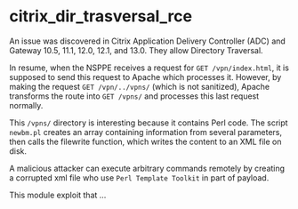 # citrix_dir_trasversal_rce

An issue was discovered in Citrix Application Delivery Controller (ADC) and Gateway 10.5, 11.1, 12.0, 12.1, and 13.0. They allow Directory Traversal.

In resume, when the NSPPE receives a request for `GET /vpn/index.html`, it is supposed to send this request to Apache which processes it. However, by making the request `GET /vpn/../vpns/` (which is not sanitized), Apache transforms the route into `GET /vpns/` and processes this last request normally.

This `/vpns/` directory is interesting because it contains Perl code. The script `newbm.pl` creates an array containing information from several parameters, then calls the filewrite function, which writes the content to an XML file on disk.

A malicious attacker can execute arbitrary commands remotely by creating a corrupted xml file who use `Perl Template Toolkit` in part of payload.

This module exploit that ...
